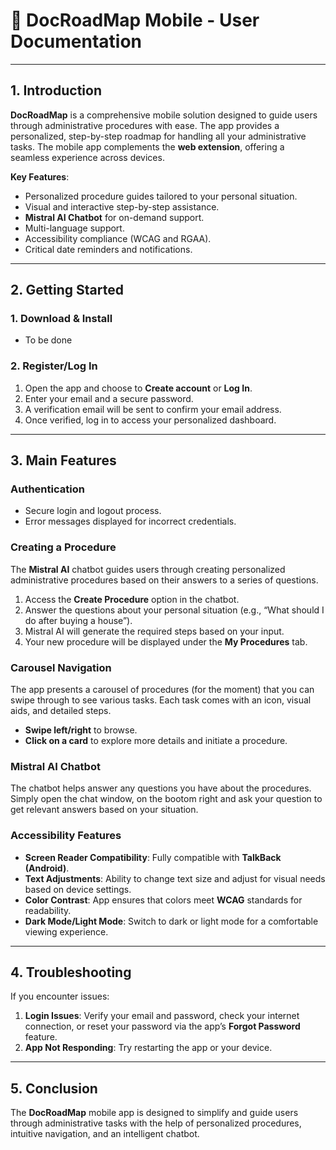 # 📱 DocRoadMap Mobile - User Documentation

---

## 1. Introduction

**DocRoadMap** is a comprehensive mobile solution designed to guide users through administrative procedures with ease. The app provides a personalized, step-by-step roadmap for handling all your administrative tasks. The mobile app complements the **web extension**, offering a seamless experience across devices.

**Key Features**:

- Personalized procedure guides tailored to your personal situation.
- Visual and interactive step-by-step assistance.
- **Mistral AI Chatbot** for on-demand support.
- Multi-language support.
- Accessibility compliance (WCAG and RGAA).
- Critical date reminders and notifications.

---

## 2. Getting Started

### **1. Download & Install**

- To be done

### **2. Register/Log In**

1. Open the app and choose to **Create account** or **Log In**.
2. Enter your email and a secure password.
3. A verification email will be sent to confirm your email address.
4. Once verified, log in to access your personalized dashboard.

---

## 3. Main Features

### **Authentication**

- Secure login and logout process.
- Error messages displayed for incorrect credentials.

### **Creating a Procedure**

The **Mistral AI** chatbot guides users through creating personalized administrative procedures based on their answers to a series of questions.

1. Access the **Create Procedure** option in the chatbot.
2. Answer the questions about your personal situation (e.g., “What should I do after buying a house”).
3. Mistral AI will generate the required steps based on your input.
4. Your new procedure will be displayed under the **My Procedures** tab.

### **Carousel Navigation**

The app presents a carousel of procedures (for the moment) that you can swipe through to see various tasks. Each task comes with an icon, visual aids, and detailed steps.

- **Swipe left/right** to browse.
- **Click on a card** to explore more details and initiate a procedure.

### **Mistral AI Chatbot**

The chatbot helps answer any questions you have about the procedures. Simply open the chat window, on the bootom right and ask your question to get relevant answers based on your situation.

### **Accessibility Features**

- **Screen Reader Compatibility**: Fully compatible with **TalkBack (Android)**.
- **Text Adjustments**: Ability to change text size and adjust for visual needs based on device settings.
- **Color Contrast**: App ensures that colors meet **WCAG** standards for readability.
- **Dark Mode/Light Mode**: Switch to dark or light mode for a comfortable viewing experience.

---

## 4. Troubleshooting

If you encounter issues:

1. **Login Issues**: Verify your email and password, check your internet connection, or reset your password via the app’s **Forgot Password** feature.
2. **App Not Responding**: Try restarting the app or your device.

---

## 5. Conclusion

The **DocRoadMap** mobile app is designed to simplify and guide users through administrative tasks with the help of personalized procedures, intuitive navigation, and an intelligent chatbot.
